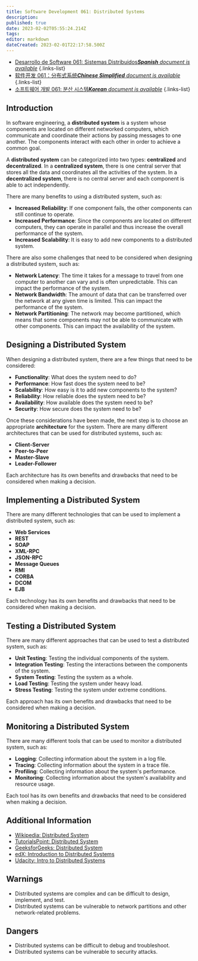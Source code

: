 ```yaml
---
title: Software Development 061: Distributed Systems
description: 
published: true
date: 2023-02-02T05:55:24.214Z
tags: 
editor: markdown
dateCreated: 2023-02-01T22:17:58.500Z
---
```


- [Desarrollo de Software 061: Sistemas Distribuidos***Spanish** document is available*](/es/Knowledge-base/Software-Development/Learning/software-development-061-distributed-systems)
{.links-list}
- [软件开发 061：分布式系统***Chinese Simplified** document is available*](/zh/Knowledge-base/Software-Development/Learning/software-development-061-distributed-systems)
{.links-list}
- [소프트웨어 개발 061: 분산 시스템***Korean** document is available*](/ko/Knowledge-base/Software-Development/Learning/software-development-061-distributed-systems)
{.links-list}

  
  
## Introduction
  
  In software engineering, a **distributed system** is a system whose components are located on different networked computers, which communicate and coordinate their actions by passing messages to one another. The components interact with each other in order to achieve a common goal.
  
  A **distributed system** can be categorized into two types: **centralized** and **decentralized**. In a **centralized system**, there is one central server that stores all the data and coordinates all the activities of the system. In a **decentralized system**, there is no central server and each component is able to act independently.
  
  There are many benefits to using a distributed system, such as:
  
  - **Increased Reliability**: If one component fails, the other components can still continue to operate.
  - **Increased Performance**: Since the components are located on different computers, they can operate in parallel and thus increase the overall performance of the system.
  - **Increased Scalability**: It is easy to add new components to a distributed system.
  
  There are also some challenges that need to be considered when designing a distributed system, such as:
  
  - **Network Latency**: The time it takes for a message to travel from one computer to another can vary and is often unpredictable. This can impact the performance of the system.
  - **Network Bandwidth**: The amount of data that can be transferred over the network at any given time is limited. This can impact the performance of the system.
  - **Network Partitioning**: The network may become partitioned, which means that some components may not be able to communicate with other components. This can impact the availability of the system.
  
  ## Designing a Distributed System
  
  When designing a distributed system, there are a few things that need to be considered:
  
  - **Functionality**: What does the system need to do?
  - **Performance**: How fast does the system need to be?
  - **Scalability**: How easy is it to add new components to the system?
  - **Reliability**: How reliable does the system need to be?
  - **Availability**: How available does the system need to be?
  - **Security**: How secure does the system need to be?
  
  Once these considerations have been made, the next step is to choose an appropriate **architecture** for the system. There are many different architectures that can be used for distributed systems, such as:
  
  - **Client-Server**
  - **Peer-to-Peer**
  - **Master-Slave**
  - **Leader-Follower**
  
  Each architecture has its own benefits and drawbacks that need to be considered when making a decision.
  
  ## Implementing a Distributed System
  
  There are many different technologies that can be used to implement a distributed system, such as:
  
  - **Web Services**
  - **REST**
  - **SOAP**
  - **XML-RPC**
  - **JSON-RPC**
  - **Message Queues**
  - **RMI**
  - **CORBA**
  - **DCOM**
  - **EJB**
  
  Each technology has its own benefits and drawbacks that need to be considered when making a decision.
  
  ## Testing a Distributed System
  
  There are many different approaches that can be used to test a distributed system, such as:
  
  - **Unit Testing**: Testing the individual components of the system.
  - **Integration Testing**: Testing the interactions between the components of the system.
  - **System Testing**: Testing the system as a whole.
  - **Load Testing**: Testing the system under heavy load.
  - **Stress Testing**: Testing the system under extreme conditions.
  
  Each approach has its own benefits and drawbacks that need to be considered when making a decision.
  
  ## Monitoring a Distributed System
  
  There are many different tools that can be used to monitor a distributed system, such as:
  
  - **Logging**: Collecting information about the system in a log file.
  - **Tracing**: Collecting information about the system in a trace file.
  - **Profiling**: Collecting information about the system's performance.
  - **Monitoring**: Collecting information about the system's availability and resource usage.
  
  Each tool has its own benefits and drawbacks that need to be considered when making a decision.
  
  ## Additional Information
  
  - [Wikipedia: Distributed System](https://en.wikipedia.org/wiki/Distributed_system)
  - [TutorialsPoint: Distributed System](https://www.tutorialspoint.com/distributed_systems/index.htm)
  - [GeeksforGeeks: Distributed System](https://www.geeksforgeeks.org/distributed-systems/)
  - [edX: Introduction to Distributed Systems](https://www.edx.org/course/introduction-distributed-systems-delftx-ds4ds)
  - [Udacity: Intro to Distributed Systems](https://www.udacity.com/course/intro-to-distributed-systems--ud615)
  
  ## Warnings
  
  - Distributed systems are complex and can be difficult to design, implement, and test.
  - Distributed systems can be vulnerable to network partitions and other network-related problems.
  
  ## Dangers
  
  - Distributed systems can be difficult to debug and troubleshoot.
  - Distributed systems can be vulnerable to security attacks.